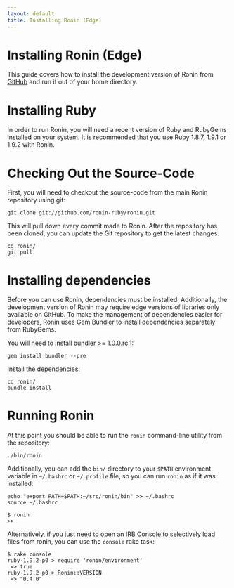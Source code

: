 ```yaml
---
layout: default
title: Installing Ronin (Edge)
---
```


# Installing Ronin (Edge)

This guide covers how to install the development version of Ronin from
[GitHub](http://github.com/ronin-ruby/) and run it out of your
home directory.

# Installing Ruby

In order to run Ronin, you will need a recent version of Ruby and RubyGems
installed on your system. It is recommended that you use Ruby 1.8.7, 1.9.1
or 1.9.2 with Ronin.

# Checking Out the Source-Code

First, you will need to checkout the source-code from the main Ronin
repository using git:

    git clone git://github.com/ronin-ruby/ronin.git

This will pull down every commit made to Ronin. After the repository has
been cloned, you can update the Git repository to get the latest changes:

    cd ronin/
    git pull

# Installing dependencies

Before you can use Ronin, dependencies must be installed. Additionally, the
development version of Ronin may require edge versions of libraries
only available on GitHub. To make the management of dependencies easier for
developers, Ronin uses [Gem Bundler](http://gembundler.com/) to install
dependencies separately from RubyGems.

You will need to install bundler >= 1.0.0.rc.1:

    gem install bundler --pre

Install the dependencies:

    cd ronin/
    bundle install

# Running Ronin

At this point you should be able to run the `ronin` command-line utility
from the repository:

    ./bin/ronin

Additionally, you can add the `bin/` directory to your `$PATH`
environment variable in `~/.bashrc` or `~/.profile` file, so you can run
`ronin` as if it was installed:

    echo "export PATH=$PATH:~/src/ronin/bin" >> ~/.bashrc
    source ~/.bashrc

    $ ronin
    >>

Alternatively, if you just need to open an IRB Console to selectively load files from ronin, you can use the `console` rake task:

    $ rake console
    ruby-1.9.2-p0 > require 'ronin/environment'
     => true
    ruby-1.9.2-p0 > Ronin::VERSION
     => "0.4.0"

